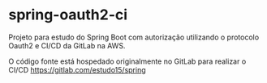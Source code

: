 # spring-oauth2-ci

Projeto para estudo do Spring Boot com autorização utilizando o protocolo Oauth2 e CI/CD da GitLab na AWS.

O código fonte está hospedado originalmente no GitLab para realizar o CI/CD
https://gitlab.com/estudo15/spring
